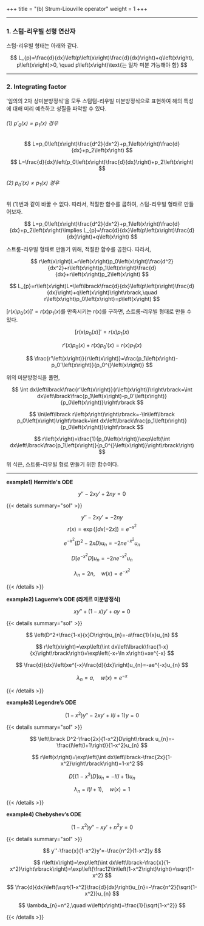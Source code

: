 +++
title = "(b) Strum-Liouville operator"
weight = 1
+++

---

### 1. 스텀-리우빌 선형 연산자

스텀-리우빌 형태는 아래와 같다.

$$
L_{p}=\frac{d}{dx}\left(p\left(x\right)\frac{d}{dx}\right)+q\left(x\right), p\left(x\right)>0, \quad p\left(x\right)\text{는 일차 미분 가능해야 함}
$$

---

### 2. Integrating factor

'임의의 2차 상미분방정식'을 모두 스텀텀-리우빌 미분방정식으로 표현하여 해의 특성에 대해 미리 예측하고 성질을 파악할 수 있다.

###### (1) $p'_0\left(x\right)=p_1\left(x\right)$ 경우

$$
L=p_0\left(x\right)\frac{d^2}{dx^2}+p_1\left(x\right)\frac{d}{dx}+p_2\left(x\right) 
$$

$$
L=\frac{d}{dx}\left(p_0\left(x\right)\frac{d}{dx}\right)+p_2\left(x\right)
$$

###### (2) $p_0'\left(x\right)\ne p_1\left(x\right)$ 경우

위 (1)번과 같이 바꿀 수 없다. 따라서, 적절한 함수를 곱하여, 스텀-리우빌 형태로 만들어보자.

$$
L=p_0\left(x\right)\frac{d^2}{dx^2}+p_1\left(x\right)\frac{d}{dx}+p_2\left(x\right)\implies L_{p}=\frac{d}{dx}\left(p\left(x\right)\frac{d}{dx}\right)+q\left(x\right)
$$

스트룸-리우빌 형태로 만들기 위해, 적절한 함수를 곱한다. 따라서,

$$
r\left(x\right)L=r\left(x\right)p_0\left(x\right)\frac{d^2}{dx^2}+r\left(x\right)p_1\left(x\right)\frac{d}{dx}+r\left(x\right)p_2\left(x\right) 
$$

$$
L_{p}=r\left(x\right)L=\left\lbrack\frac{d}{dx}\left(p\left(x\right)\frac{d}{dx}\right)+q\left(x\right)\right\rbrack,\quad r\left(x\right)p_0\left(x\right)=p\left(x\right)
$$

$\left\lbrack r\left(x\right)p_0^{}\left(x\right)\right\rbrack'=r\left(x\right)p_1\left(x\right)$를 만족시키는 r(x)를 구하면, 스트룸-리우빌 형태로 만들 수 있다.

$$
\left\lbrack r\left(x\right)p_0\left(x\right)\right\rbrack'=r\left(x\right)p_1\left(x\right)
$$

$$
r'\left(x\right)p_0\left(x\right)+r\left(x\right)p_0'\left(x\right)=r\left(x\right)p_1\left(x\right) 
$$

$$
\frac{r'\left(x\right)}{r\left(x\right)}=\frac{p_1\left(x\right)-p_0'\left(x\right)}{p_0^{}\left(x\right)}
$$

위의 미분방정식을 풀면,

$$
\int dx\left\lbrack\frac{r'\left(x\right)}{r\left(x\right)}\right\rbrack=\int dx\left\lbrack\frac{p_1\left(x\right)-p_0'\left(x\right)}{p_0\left(x\right)}\right\rbrack 
$$

$$
\ln\left\lbrack r\left(x\right)\right\rbrack=-\ln\left\lbrack p_0\left(x\right)\right\rbrack+\int dx\left\lbrack\frac{p_1\left(x\right)}{p_0\left(x\right)}\right\rbrack 
$$

$$
r\left(x\right)=\frac{1}{p_0\left(x\right)}\exp\left(\int dx\left\lbrack\frac{p_1\left(x\right)}{p_0^{}\left(x\right)}\right\rbrack\right)
$$

위 식은, 스트룸-리우빌 형로 만들기 위한 함수이다.

---

**example1) Hermitle's ODE**

$$
y''-2xy'+2ny=0
$$

{{< details summary="sol" >}}

$$
y''-2xy'=-2ny $$
$$
r\left(x\right)=\exp\left(\int dx\left\lbrack-2x\right\rbrack\right)=e^{-x^2} 
$$

$$
e^{-x^2}\left(D^2-2xD\right)u_{n}=-2ne^{-x^2}u_{n} 
$$

$$
D\left\lbrack e^{-x^2}D\right\rbrack u_{n}=-2ne^{-x^2}u_{n} 
$$

$$
\lambda_{n}=2n,\quad w\left(x\right)=e^{-x^2}
$$

{{< /details >}}

**example2) Laguerre’s ODE (라게르 미분방정식)**

$$
xy''+\left(1-x\right)y'+ay=0
$$

{{< details summary="sol" >}}

$$
\left(D^2+\frac{1-x}{x}D\right)u_{n}=-a\frac{1}{x}u_{n} 
$$

$$
r\left(x\right)=\exp\left(\int dx\left\lbrack\frac{1-x}{x}\right\rbrack\right)=\exp\left(-x+\ln x\right)=xe^{-x} 
$$

$$
\frac{d}{dx}\left(xe^{-x}\frac{d}{dx}\right)u_{n}=-ae^{-x}u_{n} 
$$

$$
\lambda_{n}=a,\quad w\left(x\right)=e^{-x}
$$

{{< /details >}}

**example3) Legendre’s ODE**

$$
\left(1-x^2\right)y''-2xy'+l\left(l+1\right)y=0
$$

{{< details summary="sol" >}}

$$
\left\lbrack D^2-\frac{2x}{1-x^2}D\right\rbrack u_{n}=-\frac{l\left(l+1\right)}{1-x^2}u_{n} 
$$

$$
r\left(x\right)=\exp\left(\int dx\left\lbrack-\frac{2x}{1-x^2}\right\rbrack\right)=1-x^2 
$$

$$
D\left\lbrack\left(1-x^2\right)D\right\rbrack u_{n}=-l\left(l+1\right)u_{n} 
$$

$$
\lambda_{n}=l\left(l+1\right),\quad w\left(x\right)=1
$$

{{< /details >}}

**example4) Chebyshev’s ODE**

$$
\left(1-x^2\right)y''-xy'+n^2y=0
$$

{{< details summary="sol" >}}

$$
y''-\frac{x}{1-x^2}y'=-\frac{n^2}{1-x^2}y 
$$

$$
r\left(x\right)=\exp\left(\int dx\left\lbrack-\frac{x}{1-x^2}\right\rbrack\right)=\exp\left(\frac12\ln\left(1-x^2\right)\right)=\sqrt{1-x^2} 
$$

$$
\frac{d}{dx}\left(\sqrt{1-x^2}\frac{d}{dx}\right)u_{n}=-\frac{n^2}{\sqrt{1-x^2}}u_{n} 
$$

$$
\lambda_{n}=n^2,\quad w\left(x\right)=\frac{1}{\sqrt{1-x^2}}
$$

{{< /details >}}